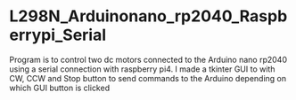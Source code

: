 # L298N_Arduinonano_rp2040_Raspberrypi_Serial
Program is to control two dc motors connected to the Arduino nano rp2040 using a serial connection with raspberry pi4. I made a tkinter GUI to with CW, CCW and Stop button to send commands to the Arduino depending on which GUI button is clicked
